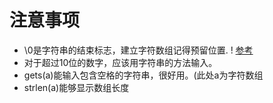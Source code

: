 # 注意事项
* \0是字符串的结束标志，建立字符数组记得预留位置.
! [参考](https://github.com/blinknild/PAT-B/blob/main/files/1.png)
* 对于超过10位的数字，应该用字符串的方法输入。
* gets(a)能输入包含空格的字符串，很好用。(此处a为字符数组
* strlen(a)能够显示数组长度
